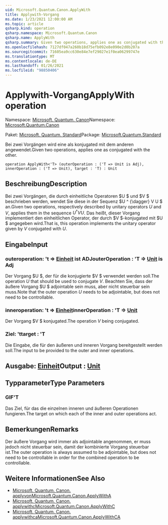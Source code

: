 ```yaml
---
uid: Microsoft.Quantum.Canon.ApplyWith
title: Applywith-Vorgang
ms.date: 1/23/2021 12:00:00 AM
ms.topic: article
qsharp.kind: operation
qsharp.namespace: Microsoft.Quantum.Canon
qsharp.name: ApplyWith
qsharp.summary: Given two operations, applies one as conjugated with the other.
ms.openlocfilehash: 7127df047a260b18d75efb092e8e090e2d0b207a
ms.sourcegitcommit: 71605ea9cc630e84e7ef29027e1f0ea06299747e
ms.translationtype: MT
ms.contentlocale: de-DE
ms.lasthandoff: 01/26/2021
ms.locfileid: "98850406"
---
```

# <a name="applywith-operation"></a><span data-ttu-id="56e0a-102">Applywith-Vorgang</span><span class="sxs-lookup"><span data-stu-id="56e0a-102">ApplyWith operation</span></span>

<span data-ttu-id="56e0a-103">Namespace: [Microsoft. Quantum. Canon](xref:Microsoft.Quantum.Canon)</span><span class="sxs-lookup"><span data-stu-id="56e0a-103">Namespace: [Microsoft.Quantum.Canon](xref:Microsoft.Quantum.Canon)</span></span>

<span data-ttu-id="56e0a-104">Paket: [Microsoft. Quantum. Standard](https://nuget.org/packages/Microsoft.Quantum.Standard)</span><span class="sxs-lookup"><span data-stu-id="56e0a-104">Package: [Microsoft.Quantum.Standard](https://nuget.org/packages/Microsoft.Quantum.Standard)</span></span>


<span data-ttu-id="56e0a-105">Bei zwei Vorgängen wird eine als konjugated mit dem anderen angewendet.</span><span class="sxs-lookup"><span data-stu-id="56e0a-105">Given two operations, applies one as conjugated with the other.</span></span>

```qsharp
operation ApplyWith<'T> (outerOperation : ('T => Unit is Adj), innerOperation : ('T => Unit), target : 'T) : Unit
```


## <a name="description"></a><span data-ttu-id="56e0a-106">Beschreibung</span><span class="sxs-lookup"><span data-stu-id="56e0a-106">Description</span></span>

<span data-ttu-id="56e0a-107">Bei zwei Vorgängen, die durch einheitliche Operatoren $U $ und $V $ beschrieben werden, wendet Sie diese in der Sequenz $U ^ {\dagger} V U $ an.</span><span class="sxs-lookup"><span data-stu-id="56e0a-107">Given two operations, respectively described by unitary operators $U$ and $V$, applies them in the sequence $U^{\dagger} V U$.</span></span> <span data-ttu-id="56e0a-108">Das heißt, dieser Vorgang implementiert den einheitlichen Operator, der durch $V $-konjugated mit $U $ angegeben wird.</span><span class="sxs-lookup"><span data-stu-id="56e0a-108">That is, this operation implements the unitary operator given by $V$ conjugated with $U$.</span></span>

## <a name="input"></a><span data-ttu-id="56e0a-109">Eingabe</span><span class="sxs-lookup"><span data-stu-id="56e0a-109">Input</span></span>

### <a name="outeroperation--t--unit--is-adj"></a><span data-ttu-id="56e0a-110">outeroperation: 't => [Einheit](xref:microsoft.quantum.lang-ref.unit)  ist ADJ</span><span class="sxs-lookup"><span data-stu-id="56e0a-110">outerOperation : 'T => [Unit](xref:microsoft.quantum.lang-ref.unit)  is Adj</span></span>

<span data-ttu-id="56e0a-111">Der Vorgang $U $, der für die konjugierte $V $ verwendet werden soll.</span><span class="sxs-lookup"><span data-stu-id="56e0a-111">The operation $U$ that should be used to conjugate $V$.</span></span> <span data-ttu-id="56e0a-112">Beachten Sie, dass der äußere Vorgang $U $ adjointable sein muss, aber nicht steuerbar sein muss.</span><span class="sxs-lookup"><span data-stu-id="56e0a-112">Note that the outer operation $U$ needs to be adjointable, but does not need to be controllable.</span></span>


### <a name="inneroperation--t--unit"></a><span data-ttu-id="56e0a-113">inneroperation: 't => [Einheit](xref:microsoft.quantum.lang-ref.unit)</span><span class="sxs-lookup"><span data-stu-id="56e0a-113">innerOperation : 'T => [Unit](xref:microsoft.quantum.lang-ref.unit)</span></span> 

<span data-ttu-id="56e0a-114">Der Vorgang $V $ konjugated.</span><span class="sxs-lookup"><span data-stu-id="56e0a-114">The operation $V$ being conjugated.</span></span>


### <a name="target--t"></a><span data-ttu-id="56e0a-115">Ziel: 't</span><span class="sxs-lookup"><span data-stu-id="56e0a-115">target : 'T</span></span>

<span data-ttu-id="56e0a-116">Die Eingabe, die für den äußeren und inneren Vorgang bereitgestellt werden soll.</span><span class="sxs-lookup"><span data-stu-id="56e0a-116">The input to be provided to the outer and inner operations.</span></span>



## <a name="output--unit"></a><span data-ttu-id="56e0a-117">Ausgabe: [Einheit](xref:microsoft.quantum.lang-ref.unit)</span><span class="sxs-lookup"><span data-stu-id="56e0a-117">Output : [Unit](xref:microsoft.quantum.lang-ref.unit)</span></span>



## <a name="type-parameters"></a><span data-ttu-id="56e0a-118">Typparameter</span><span class="sxs-lookup"><span data-stu-id="56e0a-118">Type Parameters</span></span>

### <a name="t"></a><span data-ttu-id="56e0a-119">GIF</span><span class="sxs-lookup"><span data-stu-id="56e0a-119">'T</span></span>

<span data-ttu-id="56e0a-120">Das Ziel, für das die einzelnen inneren und äußeren Operationen fungieren.</span><span class="sxs-lookup"><span data-stu-id="56e0a-120">The target on which each of the inner and outer operations act.</span></span>

## <a name="remarks"></a><span data-ttu-id="56e0a-121">Bemerkungen</span><span class="sxs-lookup"><span data-stu-id="56e0a-121">Remarks</span></span>

<span data-ttu-id="56e0a-122">Der äußere Vorgang wird immer als adjointable angenommen, er muss jedoch nicht steuerbar sein, damit der kombinierte Vorgang steuerbar ist.</span><span class="sxs-lookup"><span data-stu-id="56e0a-122">The outer operation is always assumed to be adjointable, but does not need to be controllable in order for the combined operation to be controllable.</span></span>

## <a name="see-also"></a><span data-ttu-id="56e0a-123">Weitere Informationen</span><span class="sxs-lookup"><span data-stu-id="56e0a-123">See Also</span></span>

- [<span data-ttu-id="56e0a-124">Microsoft. Quantum. Canon. applyvon</span><span class="sxs-lookup"><span data-stu-id="56e0a-124">Microsoft.Quantum.Canon.ApplyWithA</span></span>](xref:Microsoft.Quantum.Canon.ApplyWithA)
- [<span data-ttu-id="56e0a-125">Microsoft. Quantum. Canon. applywithc</span><span class="sxs-lookup"><span data-stu-id="56e0a-125">Microsoft.Quantum.Canon.ApplyWithC</span></span>](xref:Microsoft.Quantum.Canon.ApplyWithC)
- [<span data-ttu-id="56e0a-126">Microsoft. Quantum. Canon. applywithca</span><span class="sxs-lookup"><span data-stu-id="56e0a-126">Microsoft.Quantum.Canon.ApplyWithCA</span></span>](xref:Microsoft.Quantum.Canon.ApplyWithCA)